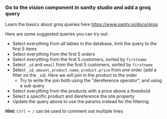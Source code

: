 ### Go to the vision component in sanity studio and add a groq query
Learn the basics about groq queries here https://www.sanity.io/docs/groq

Here are some suggested queries you can try out:
* Select everything from all tables in the database, limit the query to the first 5 items
* Select everything from the first 5 orders
* Select everything from the first 5 customers, sorted by `firstname`
* Select `_id` and `email` from the first 5 customers, sorted by `firstname`
* Select `_id`, `amount`, `product.name`, `product.price` from one order (add a filter on the `_id`). Here we will join in the product to the order
  * Try to write the join both using the "dereference operator", and using a sub query
* Select everything from the products with a price above a threshold
* Select a specific product and dereference the site property
* Update the query above to use the params instead for the filtering

_**Hint:**_ `Ctrl + /` can be used to comment out multiple lines
